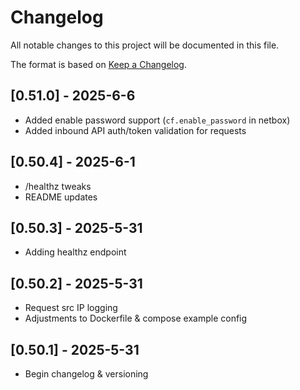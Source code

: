 # Changelog

All notable changes to this project will be documented in this file.

The format is based on [Keep a Changelog](https://keepachangelog.com/en/1.0.0/).

## [0.51.0] - 2025-6-6
- Added enable password support (`cf.enable_password` in netbox)
- Added inbound API auth/token validation for requests

## [0.50.4] - 2025-6-1
- /healthz tweaks 
- README updates

## [0.50.3] - 2025-5-31
- Adding healthz endpoint

## [0.50.2] - 2025-5-31
- Request src IP logging
- Adjustments to Dockerfile & compose example config

## [0.50.1] - 2025-5-31
- Begin changelog & versioning
